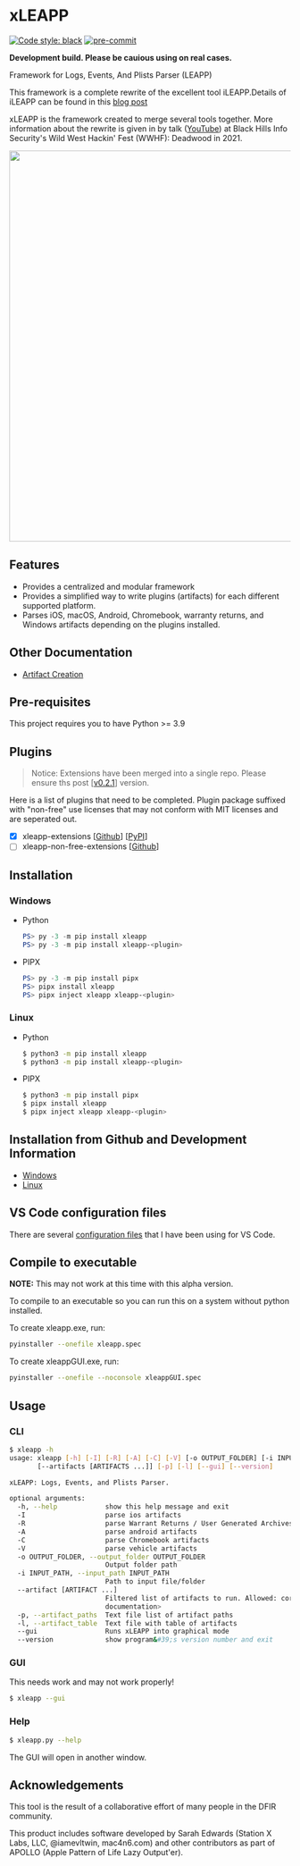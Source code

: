 # xLEAPP

[![Code style: black](https://img.shields.io/badge/code%20style-black-000000.svg)](https://github.com/psf/black)
[![pre-commit](https://img.shields.io/badge/pre--commit-enabled-brightgreen?logo=pre-commit&logoColor=white)](https://github.com/pre-commit/pre-commit)

**Development build. Please be cauious using on real cases.**

Framework for Logs, Events, And Plists Parser (LEAPP)

This framework is a complete rewrite of the excellent tool iLEAPP.Details of iLEAPP can be found in this [blog post](https://abrignoni.blogspot.com/2019/12/xleapp-ios-logs-events-and-properties.html)

xLEAPP is the framework created to merge several tools together. More information about the rewrite is given in by talk ([YouTube](https://www.youtube.com/watch?v=seTpCmSF0Gc)) at Black Hills Info Security&#39;s Wild West Hackin&#39; Fest (WWHF): Deadwood in 2021.

<img src="https://user-images.githubusercontent.com/1879197/139466769-3155b3d9-75c6-4ef0-bbb0-73b77fdc349f.gif" width=700>

## Features

* Provides a centralized and modular framework
* Provides a simplified way to write plugins (artifacts) for each different supported platform.
* Parses iOS, macOS, Android, Chromebook, warranty returns, and Windows artifacts depending on the plugins installed.

## Other Documentation

* [Artifact Creation](docs/current/artifact-creation.md)

## Pre-requisites

This project requires you to have Python >= 3.9

## Plugins

> Notice: Extensions have been merged into a single repo. Please ensure ths post [[v0.2.1](https://github.com/flamusdiu/xleapp/releases/tag/v0.2.1)] version.

Here is a list of plugins that need to be completed. Plugin package suffixed with "non-free" use licenses that may not conform with MIT licenses and are seperated out. 

- [X] xleapp-extensions [[Github](https://github.com/flamusdiu/xleapp-extensions)] [[PyPI](https://pypi.org/project/xleapp-extensions/)]
- [ ] xleapp-non-free-extensions [[Github](https://github.com/flamusdiu/xleapp-non-free-extensions)]

## Installation

### Windows

* Python

  ```powershell
  PS> py -3 -m pip install xleapp
  PS> py -3 -m pip install xleapp-<plugin>
  ```

* PIPX

  ```powershell
  PS> py -3 -m pip install pipx
  PS> pipx install xleapp
  PS> pipx inject xleapp xleapp-<plugin>
  ```

### Linux

* Python

  ```bash
  $ python3 -m pip install xleapp
  $ python3 -m pip install xleapp-<plugin>
  ```

* PIPX

  ```bash
  $ python3 -m pip install pipx
  $ pipx install xleapp
  $ pipx inject xleapp xleapp-<plugin>
  ```

## Installation from Github and Development Information

* [Windows](docs/current/windows.md)
* [Linux](docs/current/linux.md)

## VS Code configuration files

There are several [configuration files](https://github.com/flamusdiu/xleapp-project) that I have been using for VS Code.

## Compile to executable

**NOTE:** This may not work at this time with this alpha version.

To compile to an executable so you can run this on a system without python installed.

To create xleapp.exe, run:

```bash
pyinstaller --onefile xleapp.spec
```

To create xleappGUI.exe, run:

```bash
pyinstaller --onefile --noconsole xleappGUI.spec
```

## Usage

### CLI

```bash
$ xleapp -h
usage: xleapp [-h] [-I] [-R] [-A] [-C] [-V] [-o OUTPUT_FOLDER] [-i INPUT_PATH]
       [--artifacts [ARTIFACTS ...]] [-p] [-l] [--gui] [--version]

xLEAPP: Logs, Events, and Plists Parser.

optional arguments:
  -h, --help            show this help message and exit
  -I                    parse ios artifacts
  -R                    parse Warrant Returns / User Generated Archives artifacts
  -A                    parse android artifacts
  -C                    parse Chromebook artifacts
  -V                    parse vehicle artifacts
  -o OUTPUT_FOLDER, --output_folder OUTPUT_FOLDER
                        Output folder path
  -i INPUT_PATH, --input_path INPUT_PATH
                        Path to input file/folder
  --artifact [ARTIFACT ...]
                        Filtered list of artifacts to run. Allowed: core, <check artifact list in
                        documentation>
  -p, --artifact_paths  Text file list of artifact paths
  -l, --artifact_table  Text file with table of artifacts
  --gui                 Runs xLEAPP into graphical mode
  --version             show program&#39;s version number and exit

```

### GUI

This needs work and may not work properly!

```bash
$ xleapp --gui

```

### Help

```bash
$ xleapp.py --help

```

The GUI will open in another window.

## Acknowledgements

This tool is the result of a collaborative effort of many people in the DFIR community.

This product includes software developed by Sarah Edwards (Station X Labs, LLC, @iamevltwin, mac4n6.com) and other contributors as part of APOLLO (Apple Pattern of Life Lazy Output'er).
